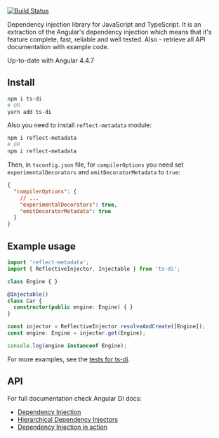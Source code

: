 [![Build Status](https://travis-ci.org/KostyaTretyak/ts-di.svg?branch=master)](https://travis-ci.org/KostyaTretyak/ts-di)

Dependency injection library for JavaScript and TypeScript. It is an extraction of the Angular's dependency injection which means that it's feature complete, fast, reliable and well tested. Also - retrieve all API documentation with example code.

Up-to-date with Angular 4.4.7

## Install

```bash
npm i ts-di
# OR
yarn add ts-di
```

Also you need to install `reflect-metadata` module:

```bash
npm i reflect-metadata
# OR
npm i reflect-metadata
```

Then, in `tsconfig.json` file, for `compilerOptions` you need set `experimentalDecorators` and `emitDecoratorMetadata` to `true`:

```json
{
  "compilerOptions": {
    // ...
    "experimentalDecorators": true,
    "emitDecoratorMetadata": true
  }
}
```

## Example usage

```ts
import 'reflect-metadata';
import { ReflectiveInjector, Injectable } from 'ts-di';

class Engine { }

@Injectable()
class Car {
  constructor(public engine: Engine) { }
}

const injector = ReflectiveInjector.resolveAndCreate([Engine]);
const engine: Engine = injector.get(Engine);

console.log(engine instanceof Engine);
```

For more examples, see the [tests for ts-di](test/reflective_injector.spec.ts).

## API

For full documentation check Angular DI docs:
- [Dependency Injection](https://v4.angular.io/guide/dependency-injection)
- [Hierarchical Dependency Injectors](https://v4.angular.io/guide/hierarchical-dependency-injection)
- [Dependency Injection in action](https://v4.angular.io/guide/dependency-injection-in-action)
